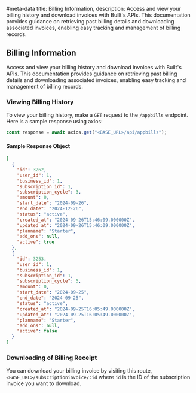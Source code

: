 #meta-data title: Billing Information, description: Access and view your billing history and download invoices with Built's APIs. This documentation provides guidance on retrieving past billing details and downloading associated invoices, enabling easy tracking and management of billing records.

## Billing Information

Access and view your billing history and download invoices with Built's APIs. This documentation provides guidance on retrieving past billing details and downloading associated invoices, enabling easy tracking and management of billing records.

### Viewing Billing History

To view your billing history, make a `GET` request to the `/appbills` endpoint. Here is a sample response using axios:

```js
const response = await axios.get("<BASE_URL>/api/appbills");
```

#### Sample Response Object

```json
[
  {
    "id": 3262,
    "user_id": 1,
    "business_id": 1,
    "subscription_id": 1,
    "subscription_cycle": 3,
    "amount": 0,
    "start_date": "2024-09-26",
    "end_date": "2024-12-26",
    "status": "active",
    "created_at": "2024-09-26T15:46:09.000000Z",
    "updated_at": "2024-09-26T15:46:09.000000Z",
    "planname": "Starter",
    "add_ons": null,
    "active": true
  },
  {
    "id": 3253,
    "user_id": 1,
    "business_id": 1,
    "subscription_id": 1,
    "subscription_cycle": 5,
    "amount": 0,
    "start_date": "2024-09-25",
    "end_date": "2024-09-25",
    "status": "active",
    "created_at": "2024-09-25T16:05:49.000000Z",
    "updated_at": "2024-09-25T16:05:49.000000Z",
    "planname": "Starter",
    "add_ons": null,
    "active": false
  }
]
```

### Downloading of Billing Receipt

You can download your billing invoice by visiting this route, `<BASE_URL>/subscriptioninvoice/:id` where `id` is the ID of the subscription invoice you want to download.
